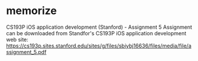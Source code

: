 # memorize

CS193P iOS application development (Stanford) - Assignment 5
Assignment can be downloaded from Standfor's CS193P iOS application development web site: https://cs193p.sites.stanford.edu/sites/g/files/sbiybj16636/files/media/file/assignment_5.pdf
